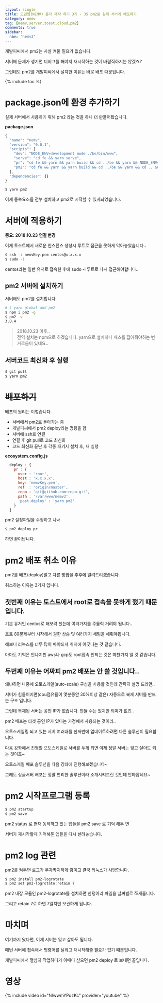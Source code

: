 ```yaml
---
layout: single
title: 모던웹(NEMV) 혼자 제작 하기 3기 - 35 pm2로 실제 서버에 배포하기
category: nemv
tag: [nemv,server,toast,cloud,pm2]
comments: true
sidebar:
  nav: "nemv3"
---
```


개발피씨에서 pm2는 사실 켜둘 필요가 없습니다.

서버에 문제가 생기면 디버그를 해야지 재시작하는 것이 바람직하지는 않겠죠?

그런데도 pm2를 개발피씨에서 설치한 이유는 바로 배포 때문입니다.

{% include toc %}

# package.json에 환경 추가하기

실제 서버에서 사용하기 위해 pm2 라는 것을 하나 더 만들어봤습니다.

**package.json**  
```javascript
{
  "name": "nemv",
  "version": "0.0.1",
  "scripts": {
    "dev": "NODE_ENV=development node ./be/bin/www",
    "serve": "cd fe && yarn serve",
    "pr": "cd fe && yarn && yarn build && cd ../be && yarn && NODE_ENV=production PORT=80 node ./bin/www",
    "pm2": "cd fe && yarn && yarn build && cd ../be && yarn && cd .. && pm2 start --env pr"
  },
  "dependencies": {}
}
```
 
```bash
$ yarn pm2
```

이제 종속요소들 전부 설치하고 pm2로 시작할 수 있게되었습니다.

# 서버에 적용하기

**중요: 2018.10.23 연결 변경**
  
이제 토스트에서 새로운 인스턴스 생성시 루트로 접근을 못하게 막아놓았습니다..

```bash
$ ssh -i nemvKey.pem centos@x.x.x.x
$ sudo -i
```

centos라는 일반 유저로 접속한 후에 sudo -i 루트로 다시 접근해야합니다..

## pm2 서버에 설치하기

서버에도 pm2를 설치합니다.

```bash
# $ yarn global add pm2  
$ npm i pm2 -g
$ pm2 -v
3.0.4
```

> 2018.10.23 이후..  
전역 설치는 npm으로 하겠습니다. yarn으로 설치하니 패스를 잡아줘야하는 번거로움이 있네요..

## 서버코드 최신화 후 실행

```bash
$ git pull
$ yarn pm2
```

# ~~배포하기~~

배포의 원리는 이렇습니다.

- 서버에서 pm2로 돌아가는 중
- 개발피씨에서 pm2 deploy라는 명령을 함
- 서버에 ssh로 연결
- 연결 후 git pull로 코드 최신화
- 코드 최신화 끝난 후 각종 패키지 설치 후, 재 실행

**ecosystem.config.js**  
```javascript
  deploy : {
    pr : {
      user : 'root',
      host : 'x.x.x.x',
      key: 'nemvKey.pem',
      ref  : 'origin/master',
      repo : 'git@github.com:repo.git',
      path : '/var/www/nemv3',
      'post-deploy' : 'yarn pm2'
    }
  }
```

pm2 설정파일을 수정하고 나서

```bash
$ pm2 deploy pr
```

하면 끝이납니다.

# pm2 배포 취소 이유

pm2를 배포(deploy)말고 다른 방법을 추후에 알려드리겠습니다.

취소하는 이유는 2가지 입니다.

## 첫번째 이유는 토스트에서 root로 접속을 못하게 했기 때문입니다.

기본 유저인 centos로 해보려 했는데 여러가지를 주물럭 거려야 됩니다..
 
포트 80문제부터 시작해서 권한 상승 및 여러가지 세팅을 해줘야됩니다.

해보니 리눅스를 너무 많이 파야되서 취지에 어긋나는 것 같습니다.

아마도 기억은 안나지만 aws나 gcp도 root접속 안되는 것은 마찬가지 일 것 같습니다.

## 두번째 이유는 어짜피 pm2 배포는 안 쓸 것입니다..

왜냐하면 나중에 오토스케일(auto-scale) 구성을 사용할 것인데 간략히 설명 드리면..

서버가 힘들어지면(cpu점유율이 몇분동안 30%이상 같은) 자동으로 복제 서버를 만드는 구조 입니다.

그런데 복제된 서버는 공인 IP가 없습니다. 만들 수는 있지만 의미가 없죠..

pm2 배포는 타겟 공인 IP가 있다는 가정에서 사용되는 것이라..

오토스케일링 되고 있는 서버 여러대를 한꺼번에 업데이트하려면 다른 솔루션이 필요합니다.

다음 강좌에서 진행할 오토스케일로 서버를 두게 되면 이제 정말 서버는 잊고 살아도 되는 것이죠~

오토스케일 배포 솔루션을 다음 강좌에 진행해보겠습니다~

그래도 싱글서버 배포는 정말 편리한 솔루션이라 소개시켜드린 것인데 안타깝네요~

# pm2 시작프로그램 등록

```bash
$ pm2 startup
$ pm2 save
```

pm2 status 로 현재 동작하고 있는 앱들을 pm2 save 로 기억 해두 면

서버가 재시작할때 기억해둔 앱들을 다시 살려놓습니다.

# pm2 log 관련

pm2를 켜두면 로그가 무자막지하게 쌓이고 결국 리눅스가 사망합니다.

```bash
$ pm2 install pm2-logrotate
$ pm2 set pm2-logrotate:retain 7
```

pm2 내장 모듈인 pm2-logrotate를 설치하면 한덩어리 파일을 날짜별로 쪼개줍니다.

그리고 retain 7로 하면 7일치만 보관하게 됩니다.

# 마치며

여기까지 왔다면, 이제 서버는 잊고 살아도 됩니다.

매번 서버에 접속해서 명령어를 날리고 재시작해줄 필요가 없기 때문입니다.

개발피씨에서 열심히 작업하다가 이때다 싶으면 pm2 deploy 로 보내면 끝입니다.

# 영상

{% include video id="NIwwmYPuzKc" provider="youtube" %}   





